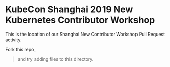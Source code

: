 # KubeCon Shanghai 2019 New Kubernetes Contributor Workshop

This is the location of our Shanghai New Contributor Workshop Pull Request activity.

Fork this repo,

> and try adding files to this directory.
